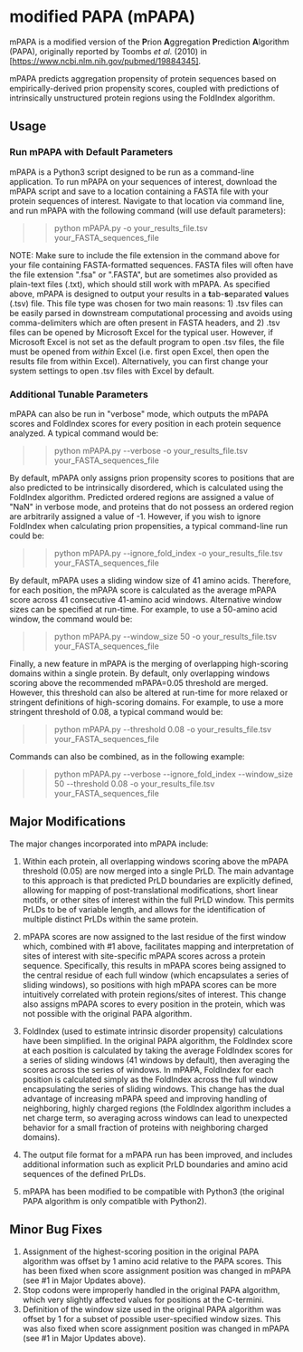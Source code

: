 # modified PAPA (mPAPA)
mPAPA is a modified version of the **P**rion **A**ggregation **P**rediction **A**lgorithm (PAPA), originally reported by Toombs *et al.* (2010) in [https://www.ncbi.nlm.nih.gov/pubmed/19884345].

mPAPA predicts aggregation propensity of protein sequences based on empirically-derived prion propensity scores, coupled with predictions of intrinsically unstructured protein regions using the FoldIndex algorithm.

## Usage
### Run mPAPA with Default Parameters
mPAPA is a Python3 script designed to be run as a command-line application. To run mPAPA on your sequences of interest, download the mPAPA script and save to a location containing a FASTA file with your protein sequences of interest. Navigate to that location via command line, and run mPAPA with the following command (will use default parameters):

> >python mPAPA.py -o your_results_file.tsv your_FASTA_sequences_file

NOTE: Make sure to include the file extension in the command above for your file containing FASTA-formatted sequences. FASTA files will often have the file extension ".fsa" or ".FASTA", but are sometimes also provided as plain-text files (.txt), which should still work with mPAPA. As specified above, mPAPA is designed to output your results in a **t**ab-**s**eparated **v**alues (.tsv) file. This file type was chosen for two main reasons: 1) .tsv files can be easily parsed in downstream computational processing and avoids using comma-delimiters which are often present in FASTA headers, and 2) .tsv files can be opened by Microsoft Excel for the typical user. However, if Microsoft Excel is not set as the default program to open .tsv files, the file must be opened from *within* Excel (i.e. first open Excel, then open the results file from within Excel). Alternatively, you can first change your system settings to open .tsv files with Excel by default.

### Additional Tunable Parameters
mPAPA can also be run in "verbose" mode, which outputs the mPAPA scores and FoldIndex scores for every position in each protein sequence analyzed. A typical command would be:

> >python mPAPA.py --verbose -o your_results_file.tsv your_FASTA_sequences_file


By default, mPAPA only assigns prion propensity scores to positions that are also predicted to be intrinsically disordered, which is calculated using the FoldIndex algorithm. Predicted ordered regions are assigned a value of "NaN" in verbose mode, and proteins that do not possess an ordered region are arbitrarily assigned a value of -1. However, if you wish to ignore FoldIndex when calculating prion propensities, a typical command-line run could be:

> >python mPAPA.py --ignore_fold_index -o your_results_file.tsv your_FASTA_sequences_file


By default, mPAPA uses a sliding window size of 41 amino acids. Therefore, for each position, the mPAPA score is calculated as the average mPAPA score across 41 consecutive 41-amino acid windows. Alternative window sizes can be specified at run-time. For example, to use a 50-amino acid window, the command would be:

> >python mPAPA.py --window_size 50 -o your_results_file.tsv your_FASTA_sequences_file


Finally, a new feature in mPAPA is the merging of overlapping high-scoring domains within a single protein. By default, only overlapping windows scoring above the recommended mPAPA=0.05 threshold are merged. However, this threshold can also be altered at run-time for more relaxed or stringent definitions of high-scoring domains. For example, to use a more stringent threshold of 0.08, a typical command would be:

> >python mPAPA.py --threshold 0.08 -o your_results_file.tsv your_FASTA_sequences_file


Commands can also be combined, as in the following example:

> >python mPAPA.py --verbose --ignore_fold_index --window_size 50 --threshold 0.08 -o your_results_file.tsv your_FASTA_sequences_file

## Major Modifications
The major changes incorporated into mPAPA include:

1) Within each protein, all overlapping windows scoring above the mPAPA threshold (0.05) are now merged into a single PrLD. The main advantage to this approach is that predicted PrLD boundaries are explicitly defined, allowing for mapping of post-translational modifications, short linear motifs, or other sites of interest within the full PrLD window. This permits PrLDs to be of variable length, and allows for the identification of multiple distinct PrLDs within the same protein.

2) mPAPA scores are now assigned to the last residue of the first window which, combined with #1 above, facilitates mapping and interpretation of sites of interest with site-specific mPAPA scores across a protein sequence. Specifically, this results in mPAPA scores being assigned to the central residue of each full window (which encapsulates a series of sliding windows), so positions with high mPAPA scores can be more intuitively correlated with protein regions/sites of interest. This change also assigns mPAPA scores to every position in the protein, which was not possible with the original PAPA algorithm.

3) FoldIndex (used to estimate intrinsic disorder propensity) calculations have been simplified. In the original PAPA algorithm, the FoldIndex score at each position is calculated by taking the average FoldIndex scores for a series of sliding windows (41 windows by default), then averaging the scores across the series of windows. In mPAPA, FoldIndex for each position is calculated simply as the FoldIndex across the full window encapsulating the series of sliding windows. This change has the dual advantage of increasing mPAPA speed and improving handling of neighboring, highly charged regions (the FoldIndex algorithm includes a net charge term, so averaging across windows can lead to unexpected behavior for a small fraction of proteins with neighboring charged domains).

4) The output file format for a mPAPA run has been improved, and includes additional information such as explicit PrLD boundaries and amino acid sequences of the defined PrLDs.

5) mPAPA has been modified to be compatible with Python3 (the original PAPA algorithm is only compatible with Python2).

## Minor Bug Fixes
1) Assignment of the highest-scoring position in the original PAPA algorithm was offset by 1 amino acid relative to the PAPA scores. This has been fixed when score assignment position was changed in mPAPA (see #1 in Major Updates above).
2) Stop codons were improperly handled in the original PAPA algorithm, which very slightly affected values for positions at the C-termini.
3) Definition of the window size used in the original PAPA algorithm was offset by 1 for a subset of possible user-specified window sizes. This was also fixed when score assignment position was changed in mPAPA (see #1 in Major Updates above).
